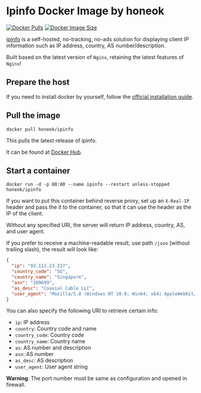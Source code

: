 # Ipinfo Docker Image by honeok

[![Docker Pulls](https://img.shields.io/docker/pulls/honeok/ipinfo.svg?style=flat-square)](https://hub.docker.com/r/honeok/ipinfo)
[![Docker Image Size](https://img.shields.io/docker/image-size/honeok/ipinfo.svg?style=flat-square)](https://hub.docker.com/r/honeok/ipinfo)

[ipinfo][1] is a self-hosted, no-tracking, no-ads solution for displaying client IP information such as IP address, country, AS number/description.

Built based on the latest version of `Nginx`, retaining the latest features of `Nginx`!

## Prepare the host

If you need to install docker by yourself, follow the [official installation guide][2].

## Pull the image

```shell
docker pull honeok/ipinfo
```

This pulls the latest release of ipinfo.

It can be found at [Docker Hub][3].

## Start a container

```shell
docker run -d -p 80:80 --name ipinfo --restart unless-stopped honeok/ipinfo
```

If you want to put this container behind reverse proxy, set up an `X-Real-IP` header and pass the it to the container, so that it can use the header as the IP of the client.

Without any specified URI, the server will return IP address, country, AS, and user agent.

If you prefer to receive a machine-readable result, use path `/json` (without trailing slash), the result will look like:

```json
{
  "ip": "92.112.23.227",
  "country_code": "SG",
  "country_name": "Singapore",
  "asn": "209699",
  "as_desc": "Coaxial Cable LLC",
  "user_agent": "Mozilla/5.0 (Windows NT 10.0; Win64; x64) AppleWebKit/537.36 (KHTML, like Gecko) Chrome/136.0.0.0 Safari/537.36"
}
```

You can also specify the following URI to retrieve certain info:

- `ip`: IP address
- `country`: Country code and name
- `country_code`: Country code
- `country_name`: Country name
- `as`: AS number and description
- `asn`: AS number
- `as_desc`: AS description
- `user_agent`: User agent string

**Warning**: The port number must be same as configuration and opened in firewall.

[1]: https://github.com/honeok/Tools/tree/master/forge/ipinfo
[2]: https://docs.docker.com/install
[3]: https://hub.docker.com/r/honeok/ipinfo